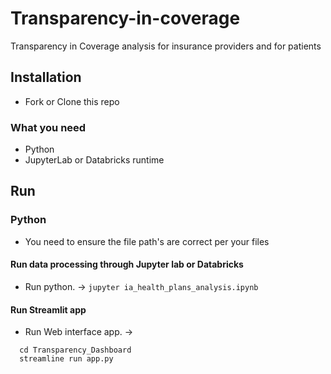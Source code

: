 # Transparency-in-coverage
Transparency in Coverage analysis for insurance providers and for patients

## Installation

* Fork or Clone this repo

### What you need
* Python
* JupyterLab or Databricks runtime

## Run
### Python
* You need to ensure the file path's are correct per your files

#### Run data processing through Jupyter lab or Databricks
* Run python. -> `jupyter ia_health_plans_analysis.ipynb`

#### Run Streamlit app
* Run Web interface app. -> 
```
  cd Transparency_Dashboard 
  streamline run app.py
```

